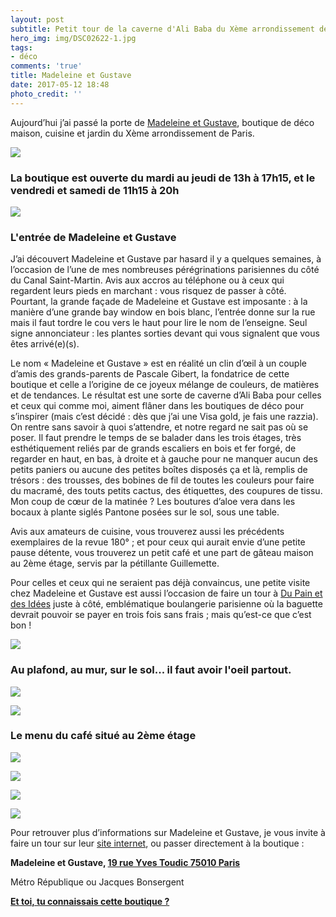 ```yaml
---
layout: post
subtitle: Petit tour de la caverne d'Ali Baba du Xème arrondissement de Paris
hero_img: img/DSC02622-1.jpg
tags:
- déco
comments: 'true'
title: Madeleine et Gustave
date: 2017-05-12 18:48
photo_credit: ''
---
```



Aujourd’hui j’ai passé la porte de [Madeleine et Gustave](http://madeleine-gustave.com/), boutique de déco maison, cuisine et jardin du Xème arrondissement de Paris.

![](/img/DSC02630.jpg)

### La boutique est ouverte du mardi au jeudi de 13h à 17h15, et le vendredi et samedi de 11h15 à 20h

<img src="/img/DSC02640.jpg" class="">

### L'entrée de Madeleine et Gustave

J’ai découvert Madeleine et Gustave par hasard il y a quelques semaines, à l’occasion de l’une de mes nombreuses pérégrinations parisiennes du côté du Canal Saint-Martin. Avis aux accros au téléphone ou à ceux qui regardent leurs pieds en marchant : vous risquez de passer à côté. Pourtant, la grande façade de Madeleine et Gustave est imposante : à la manière d’une grande bay window en bois blanc, l’entrée donne sur la rue mais il faut tordre le cou vers le haut pour lire le nom de l’enseigne. Seul signe annonciateur : les plantes sorties devant qui vous signalent que vous êtes arrivé(e)(s).

Le nom « Madeleine et Gustave » est en réalité un clin d’œil à un couple d’amis des grands-parents de Pascale Gibert, la fondatrice de cette boutique et celle a l’origine de ce joyeux mélange de couleurs, de matières et de tendances. Le résultat est une sorte de caverne d’Ali Baba pour celles et ceux qui comme moi, aiment flâner dans les boutiques de déco pour s’inspirer (mais c’est décidé : dès que j’ai une Visa gold, je fais une razzia). On rentre sans savoir à quoi s’attendre, et notre regard ne sait pas où se poser. Il faut prendre le temps de se balader dans les trois étages, très esthétiquement reliés par de grands escaliers en bois et fer forgé, de regarder en haut, en bas, à droite et à gauche pour ne manquer aucun des petits paniers ou aucune des petites boîtes disposés ça et là, remplis de trésors : des trousses, des bobines de fil de toutes les couleurs pour faire du macramé, des touts petits cactus, des étiquettes, des coupures de tissu. Mon coup de cœur de la matinée ? Les boutures d’aloe vera dans les bocaux à plante siglés Pantone posées sur le sol, sous une table.

Avis aux amateurs de cuisine, vous trouverez aussi les précédents exemplaires de la revue 180° ; et pour ceux qui aurait envie d’une petite pause détente, vous trouverez un petit café et une part de gâteau maison au 2ème étage, servis par la pétillante Guillemette.

Pour celles et ceux qui ne seraient pas déjà convaincus, une petite visite chez Madeleine et Gustave est aussi l’occasion de faire un tour à [Du Pain et des Idées](https://dupainetdesidees.com/en/) juste à côté, emblématique boulangerie parisienne où la baguette devrait pouvoir se payer en trois fois sans frais ; mais qu’est-ce que c’est bon !

![](img/DSC02593-3.jpg)

### Au plafond, au mur, sur le sol... il faut avoir l'oeil partout.

![](/img/DSC02595-1.jpg)

![](/img/DSC02631.jpg)

### Le menu du café situé au 2ème étage

![](/img/DSC02597.jpg)

![](/img/DSC02628.jpg)

![](/img/DSC02623.jpg)

![](/img/DSC02618.jpg)

Pour retrouver plus d’informations sur Madeleine et Gustave, je vous invite à faire un tour sur leur <a href="http://madeleine-gustave.com/" class="">site internet</a>, ou passer directement à la boutique :

**Madeleine et Gustave, [19 rue Yves Toudic 75010 Paris](https://www.google.fr/maps/place/MADELEINE+%26+GUSTAVE/@48.8704808,2.3608461,17z/data=!3m1!4b1!4m5!3m4!1s0x47e66e0950555883:0xa80d9ab598ad8ef3!8m2!3d48.8704808!4d2.3630401)**

<span class="">Métro République ou Jacques Bonsergent<br></span>

<span class=""><u><b>Et toi, tu connaissais cette boutique ? </b></u><br></span>

